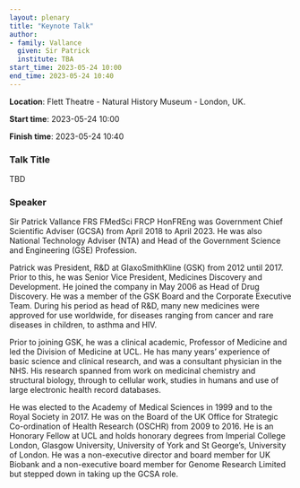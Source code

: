 ```yaml
---
layout: plenary
title: "Keynote Talk"
author:
- family: Vallance
  given: Sir Patrick
  institute: TBA
start_time: 2023-05-24 10:00
end_time: 2023-05-24 10:40
---
```


**Location**: Flett Theatre - Natural History Museum - London, UK.

**Start time**: 2023-05-24 10:00

**Finish time**: 2023-05-24 10:40

### Talk Title

TBD

### Speaker

Sir Patrick Vallance FRS FMedSci FRCP HonFREng was Government Chief Scientific Adviser (GCSA) from April 2018 to April 2023. 
He was also National Technology Adviser (NTA) and Head of the Government Science and Engineering (GSE) Profession.

Patrick was President, R&D at GlaxoSmithKline (GSK) from 2012 until 2017. Prior to this, he was Senior Vice President, 
Medicines Discovery and Development. He joined the company in May 2006 as Head of Drug Discovery. He was a member of the GSK Board 
and the Corporate Executive Team. During his period as head of R&D, many new medicines were approved for use worldwide, for diseases 
ranging from cancer and rare diseases in children, to asthma and HIV.

Prior to joining GSK, he was a clinical academic, Professor of Medicine and led the Division of Medicine at UCL. He has many years’ 
experience of basic science and clinical research, and was a consultant physician in the NHS. His research spanned from work on medicinal 
chemistry and structural biology, through to cellular work, studies in humans and use of large electronic health record databases.

He was elected to the Academy of Medical Sciences in 1999 and to the Royal Society in 2017. He was on the Board of the UK Office for 
Strategic Co-ordination of Health Research (OSCHR) from 2009 to 2016. He is an Honorary Fellow at UCL and holds honorary degrees from 
Imperial College London, Glasgow University, University of York and St George’s, University of London. He was a non-executive director and 
board member for UK Biobank and a non-executive board member for Genome Research Limited but stepped down in taking up the GCSA role.
